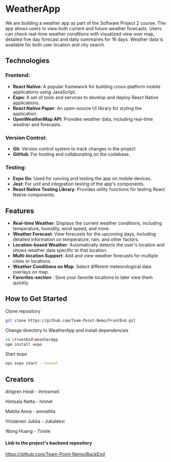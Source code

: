 # WeatherApp

We are building a weather app as part of the Software Project 2 course. The app allows users to view both current and future weather forecasts. Users can check real-time weather conditions with visualized view over map, detailed five day forecast and daily summaries for 16 days. Weather data is available for both user location and city search.

## Technologies

### Frontend:
- **React Native**: A popular framework for building cross-platform mobile applications using JavaScript.
- **Expo**: A set of tools and services to develop and deploy React Native applications.
- **React Native Paper**: An open-source UI library for styling the application.
- **OpenWeatherMap API**: Provides weather data, including real-time weather and forecasts.

### Version Control:
- **Git**: Version control system to track changes in the project.
- **GitHub**: For hosting and collaborating on the codebase.

### Testing:
- **Expo Go**: Used for running and testing the app on mobile devices.
- **Jest**: For unit and integration testing of the app's components.
- **React Native Testing Library**: Provides utility functions for testing React Native components.

## Features

- **Real-time Weather**: Displays the current weather conditions, including temperature, humidity, wind speed, and more.
- **Weather Forecast**: View forecasts for the upcoming days, including detailed information on temperature, rain, and other factors.
- **Location-based Weather**: Automatically detects the user's location and shows weather data specific to that location.
- **Multi-location Support**: Add and view weather forecasts for multiple cities or locations.
- **Weather Conditions on Map**: Select different meteorological data overlays on map.
- **Favorites-section** : Save your favorite locations to later view them quickly.

## How to Get Started

Clone repository 
```bash
git clone https://github.com/Team-Point-Nemo/FrontEnd.git
```

Change directory to WeatherApp and install dependencies
```bash
cd \FrontEnd\WeatherApp
npm install expo
```

Start expo
```bash
npx expo start --tunnel
```

## Creators

Ahlgren Heidi - ihmismieli

Hintsala Netta - hinnet

Mattila Anna - anmattila

Virolainen Jukka - Jukalekvi

Wong Huang - Tiriele

#### Link to the project's backend repository
https://github.com/Team-Point-Nemo/BackEnd
